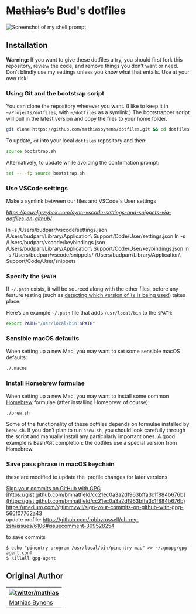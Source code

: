# ~~Mathias’s~~ Bud's dotfiles


![Screenshot of my shell prompt](https://i.imgur.com/EkEtphC.png)

## Installation

**Warning:** If you want to give these dotfiles a try, you should first fork this repository, review the code, and remove things you don’t want or need. Don’t blindly use my settings unless you know what that entails. Use at your own risk!

### Using Git and the bootstrap script

You can clone the repository wherever you want. (I like to keep it in `~/Projects/dotfiles`, with `~/dotfiles` as a symlink.) The bootstrapper script will pull in the latest version and copy the files to your home folder.

```bash
git clone https://github.com/mathiasbynens/dotfiles.git && cd dotfiles && source bootstrap.sh
```

To update, `cd` into your local `dotfiles` repository and then:

```bash
source bootstrap.sh
```

Alternatively, to update while avoiding the confirmation prompt:

```bash
set -- -f; source bootstrap.sh
```

### Use VSCode settings

Make a symlink between our files and VSCode's User settings

_https://pawelgrzybek.com/sync-vscode-settings-and-snippets-via-dotfiles-on-github/_

ln -s /Users/budparr/vscode/settings.json /Users/budparr/Library/Application\ Support/Code/User/settings.json
ln -s /Users/budparr/vscode/keybindings.json /Users/budparr/Library/Application\ Support/Code/User/keybindings.json
ln -s /Users/budparr/vscode/snippets/ /Users/budparr/Library/Application\ Support/Code/User/snippets



### Specify the `$PATH`

If `~/.path` exists, it will be sourced along with the other files, before any feature testing (such as [detecting which version of `ls` is being used](https://github.com/mathiasbynens/dotfiles/blob/aff769fd75225d8f2e481185a71d5e05b76002dc/.aliases#L21-26)) takes place.

Here’s an example `~/.path` file that adds `/usr/local/bin` to the `$PATH`:

```bash
export PATH="/usr/local/bin:$PATH"
```


### Sensible macOS defaults

When setting up a new Mac, you may want to set some sensible macOS defaults:

```bash
./.macos
```

### Install Homebrew formulae

When setting up a new Mac, you may want to install some common [Homebrew](https://brew.sh/) formulae (after installing Homebrew, of course):

```bash
./brew.sh
```

Some of the functionality of these dotfiles depends on formulae installed by `brew.sh`. If you don’t plan to run `brew.sh`, you should look carefully through the script and manually install any particularly important ones. A good example is Bash/Git completion: the dotfiles use a special version from Homebrew.


### Save pass phrase in macOS keychain

these are modified to update the .profile changes for later versions

[Sign your commits on GitHub with GPG](https://medium.com/@timmywil/sign-your-commits-on-github-with-gpg-566f07762a43)  
[https://gist.github.com/bmhatfield/cc21ec0a3a2df963bffa3c1f884b676b](https://gist.github.com/bmhatfield/cc21ec0a3a2df963bffa3c1f884b676b)  
https://medium.com/@timmywil/sign-your-commits-on-github-with-gpg-566f07762a43  
update profile: https://github.com/robbyrussell/oh-my-zsh/issues/6106#issuecomment-309528254  


to save commits
```
$ echo "pinentry-program /usr/local/bin/pinentry-mac" >> ~/.gnupg/gpg-agent.conf
$ killall gpg-agent
```


## Original Author

| [![twitter/mathias](http://gravatar.com/avatar/24e08a9ea84deb17ae121074d0f17125?s=70)](http://twitter.com/mathias "Follow @mathias on Twitter") |
|---|
| [Mathias Bynens](https://mathiasbynens.be/) |
